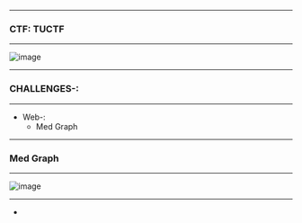 ------------

### CTF: TUCTF

------------

![image](https://github.com/user-attachments/assets/0103e628-3780-459b-9e5f-7ed118289138)

------------

### CHALLENGES-:

------------

- Web-:
  - Med Graph

--------------

### Med Graph

------------

![image](https://github.com/user-attachments/assets/74c149e9-855a-4a37-9682-9d271c00af13)

-------------

-


